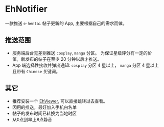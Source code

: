 # EhNotifier

一款推送 `e-hentai` 帖子更新的 App,  主要根据自己的需求而做。

## 推送范围

* 服务端后台无差别推送 `cosplay`, `manga` 分区。 为保证星级评分有一定的价值，新发布的帖子在至少 20 分钟以后才推送。
* App 端选择性接收并弹出通知: `cosplay` 分区 4 星以上， `manga` 分区 4 星以上且带有 `Chinese` 关键词。

## 其它

* 推荐安装一个 [EhViewer](https://github.com/seven332/EhViewer), 可以直接跳转过去查看。
* 因用的推送，最好加入手机白名单
* 帖子的发布时间已转换为当地时区
* 从0点到早上8点静音